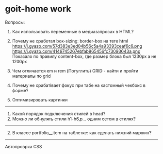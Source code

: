 # goit-home work

Вопросы:

1. Как использовать переменные в медиазапросах в HTML?
2. Почему не сработал box-sizing: border-box на теге html
   https://i.gyazo.com/57d383e3ed04b56c5a4a93393ceaf6c6.png
   https://i.gyazo.com/4149745267ebfab865456fc73093643a.png
   Показало по правилу content-box, где размер блока был 1230px а не 1200px
3. Чем отличается em и rem (Погуглить)
   GRID - найти и пройти материалы по grid
4. Почему не срабатівает фокус при табе на кастомный чекбокс в форме?

5. Оптимизировать картинки

---

1. Какой порядок подключения стилей в head?
2. Можно ли обнулять стили h1-h6,p... одним сетом в стилях?

---

2. В классе portfolio\_\_item на таблетке: как сделать нижний маржин?

---

Автопроврка CSS
